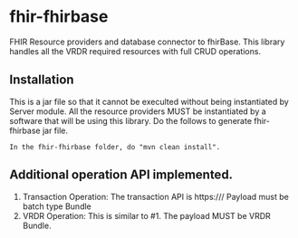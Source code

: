 # fhir-fhirbase
FHIR Resource providers and database connector to fhirBase. This library handles all the VRDR required resources with full CRUD operations. 

## Installation
This is a jar file so that it cannot be execulted without being instantiated by Server module. All the resource providers MUST be instantiated by a software that will be using this library. Do the follows to generate fhir-fhirbase jar file.

```In the fhir-fhirbase folder, do "mvn clean install".```

## Additional operation API implemented.
1. Transaction Operation: The transaction API is https://<base URI>/  Payload must be batch type Bundle
2. VRDR Operation: This is similar to #1. The payload MUST be VRDR Bundle. 
